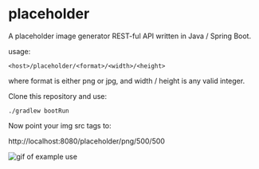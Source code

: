 # placeholder
A placeholder image generator REST-ful API written in Java / Spring Boot.

usage:

`<host>/placeholder/<format>/<width>/<height>`

where format is either png or jpg, and width / height is any valid integer.

Clone this repository and use:

`./gradlew bootRun`

Now point your img src tags to:

http://localhost:8080/placeholder/png/500/500

![gif of example use](https://github.com/tordbjoe/placeholder/blob/master/examplepng.gif)